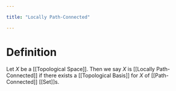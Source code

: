 ```yaml
---

title: "Locally Path-Connected"

---
```

# Definition
Let $X$ be a [[Topological Space]]. Then we say $X$ is [[Locally Path-Connected]] if there exists a [[Topological Basis]] for $X$ of [[Path-Connected]] [[Set]]s.